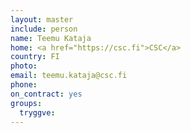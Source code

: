```yaml
---
layout: master
include: person
name: Teemu Kataja
home: <a href="https://csc.fi">CSC</a>
country: FI
photo:
email: teemu.kataja@csc.fi
phone:
on_contract: yes
groups:
  tryggve:
---
```

